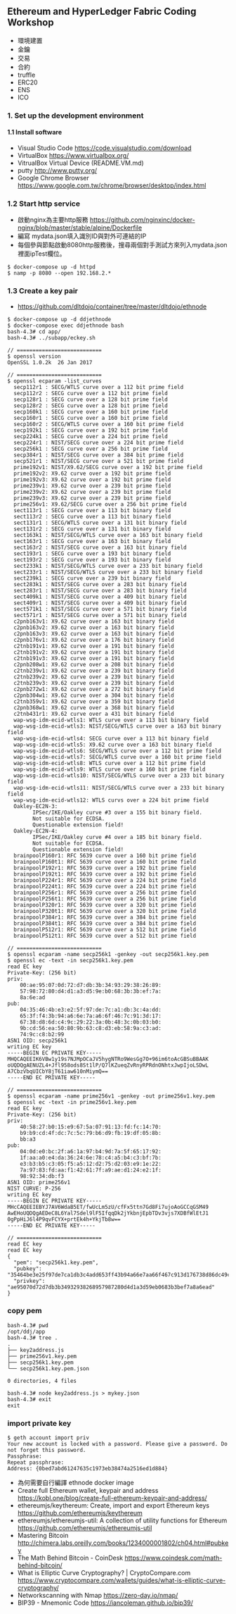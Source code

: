 ## Ethereum and HyperLedger Fabric Coding Workshop


* 環境建置
* 金鑰
* 交易
* 合約
* truffle
* ERC20
* ENS
* ICO


### 1. Set up the development environment

#### 1.1 Install software

* Visual Studio Code https://code.visualstudio.com/download
* VirtualBox https://www.virtualbox.org/
* VitrualBox Virtual Device (README.VM.md)
* putty http://www.putty.org/
* Google Chrome Browser https://www.google.com.tw/chrome/browser/desktop/index.html

### 1.2 Start http service

* 啟動nginx為主要http服務 https://github.com/nginxinc/docker-nginx/blob/master/stable/alpine/Dockerfile
* 編寫 mydata.json填入識別ID與對外可連結的IP
* 每個參與節點啟動8080http服務後，搜尋兩個對手測試方來列入mydata.json裡面ipTest欄位。

```
$ docker-compose up -d httpd
$ namp -p 8080 --open 192.168.2.* 
```

### 1.3 Create a key pair

* https://github.com/dltdojo/container/tree/master/dltdojo/ethnode

```
$ docker-compose up -d ddjethnode
$ docker-compose exec ddjethnode bash
bash-4.3# cd app/
bash-4.3# ../subapp/eckey.sh

// ===========================
$ openssl version
OpenSSL 1.0.2k  26 Jan 2017

// ===========================
$ openssl ecparam -list_curves
  secp112r1 : SECG/WTLS curve over a 112 bit prime field
  secp112r2 : SECG curve over a 112 bit prime field
  secp128r1 : SECG curve over a 128 bit prime field
  secp128r2 : SECG curve over a 128 bit prime field
  secp160k1 : SECG curve over a 160 bit prime field
  secp160r1 : SECG curve over a 160 bit prime field
  secp160r2 : SECG/WTLS curve over a 160 bit prime field
  secp192k1 : SECG curve over a 192 bit prime field
  secp224k1 : SECG curve over a 224 bit prime field
  secp224r1 : NIST/SECG curve over a 224 bit prime field
  secp256k1 : SECG curve over a 256 bit prime field
  secp384r1 : NIST/SECG curve over a 384 bit prime field
  secp521r1 : NIST/SECG curve over a 521 bit prime field
  prime192v1: NIST/X9.62/SECG curve over a 192 bit prime field
  prime192v2: X9.62 curve over a 192 bit prime field
  prime192v3: X9.62 curve over a 192 bit prime field
  prime239v1: X9.62 curve over a 239 bit prime field
  prime239v2: X9.62 curve over a 239 bit prime field
  prime239v3: X9.62 curve over a 239 bit prime field
  prime256v1: X9.62/SECG curve over a 256 bit prime field
  sect113r1 : SECG curve over a 113 bit binary field
  sect113r2 : SECG curve over a 113 bit binary field
  sect131r1 : SECG/WTLS curve over a 131 bit binary field
  sect131r2 : SECG curve over a 131 bit binary field
  sect163k1 : NIST/SECG/WTLS curve over a 163 bit binary field
  sect163r1 : SECG curve over a 163 bit binary field
  sect163r2 : NIST/SECG curve over a 163 bit binary field
  sect193r1 : SECG curve over a 193 bit binary field
  sect193r2 : SECG curve over a 193 bit binary field
  sect233k1 : NIST/SECG/WTLS curve over a 233 bit binary field
  sect233r1 : NIST/SECG/WTLS curve over a 233 bit binary field
  sect239k1 : SECG curve over a 239 bit binary field
  sect283k1 : NIST/SECG curve over a 283 bit binary field
  sect283r1 : NIST/SECG curve over a 283 bit binary field
  sect409k1 : NIST/SECG curve over a 409 bit binary field
  sect409r1 : NIST/SECG curve over a 409 bit binary field
  sect571k1 : NIST/SECG curve over a 571 bit binary field
  sect571r1 : NIST/SECG curve over a 571 bit binary field
  c2pnb163v1: X9.62 curve over a 163 bit binary field
  c2pnb163v2: X9.62 curve over a 163 bit binary field
  c2pnb163v3: X9.62 curve over a 163 bit binary field
  c2pnb176v1: X9.62 curve over a 176 bit binary field
  c2tnb191v1: X9.62 curve over a 191 bit binary field
  c2tnb191v2: X9.62 curve over a 191 bit binary field
  c2tnb191v3: X9.62 curve over a 191 bit binary field
  c2pnb208w1: X9.62 curve over a 208 bit binary field
  c2tnb239v1: X9.62 curve over a 239 bit binary field
  c2tnb239v2: X9.62 curve over a 239 bit binary field
  c2tnb239v3: X9.62 curve over a 239 bit binary field
  c2pnb272w1: X9.62 curve over a 272 bit binary field
  c2pnb304w1: X9.62 curve over a 304 bit binary field
  c2tnb359v1: X9.62 curve over a 359 bit binary field
  c2pnb368w1: X9.62 curve over a 368 bit binary field
  c2tnb431r1: X9.62 curve over a 431 bit binary field
  wap-wsg-idm-ecid-wtls1: WTLS curve over a 113 bit binary field
  wap-wsg-idm-ecid-wtls3: NIST/SECG/WTLS curve over a 163 bit binary field
  wap-wsg-idm-ecid-wtls4: SECG curve over a 113 bit binary field
  wap-wsg-idm-ecid-wtls5: X9.62 curve over a 163 bit binary field
  wap-wsg-idm-ecid-wtls6: SECG/WTLS curve over a 112 bit prime field
  wap-wsg-idm-ecid-wtls7: SECG/WTLS curve over a 160 bit prime field
  wap-wsg-idm-ecid-wtls8: WTLS curve over a 112 bit prime field
  wap-wsg-idm-ecid-wtls9: WTLS curve over a 160 bit prime field
  wap-wsg-idm-ecid-wtls10: NIST/SECG/WTLS curve over a 233 bit binary field
  wap-wsg-idm-ecid-wtls11: NIST/SECG/WTLS curve over a 233 bit binary field
  wap-wsg-idm-ecid-wtls12: WTLS curvs over a 224 bit prime field
  Oakley-EC2N-3:
        IPSec/IKE/Oakley curve #3 over a 155 bit binary field.
        Not suitable for ECDSA.
        Questionable extension field!
  Oakley-EC2N-4:
        IPSec/IKE/Oakley curve #4 over a 185 bit binary field.
        Not suitable for ECDSA.
        Questionable extension field!
  brainpoolP160r1: RFC 5639 curve over a 160 bit prime field
  brainpoolP160t1: RFC 5639 curve over a 160 bit prime field
  brainpoolP192r1: RFC 5639 curve over a 192 bit prime field
  brainpoolP192t1: RFC 5639 curve over a 192 bit prime field
  brainpoolP224r1: RFC 5639 curve over a 224 bit prime field
  brainpoolP224t1: RFC 5639 curve over a 224 bit prime field
  brainpoolP256r1: RFC 5639 curve over a 256 bit prime field
  brainpoolP256t1: RFC 5639 curve over a 256 bit prime field
  brainpoolP320r1: RFC 5639 curve over a 320 bit prime field
  brainpoolP320t1: RFC 5639 curve over a 320 bit prime field
  brainpoolP384r1: RFC 5639 curve over a 384 bit prime field
  brainpoolP384t1: RFC 5639 curve over a 384 bit prime field
  brainpoolP512r1: RFC 5639 curve over a 512 bit prime field
  brainpoolP512t1: RFC 5639 curve over a 512 bit prime field

// ===========================
$ openssl ecparam -name secp256k1 -genkey -out secp256k1.key.pem
$ openssl ec -text -in secp256k1.key.pem
read EC key
Private-Key: (256 bit)
priv:
    00:ae:95:07:0d:72:d7:db:3b:34:93:29:38:26:89:
    57:98:72:80:d4:d1:a3:d5:9e:b0:68:3b:3b:ef:7a:
    8a:6e:ad
pub:
    04:35:46:4b:e3:e2:5f:97:de:7c:a1:db:3c:4a:dd:
    65:3f:f4:3b:94:a6:6e:7a:a6:6f:46:7c:91:3d:17:
    67:38:d8:6d:c4:9c:29:22:3a:0b:48:3c:0b:03:b0:
    9b:cd:56:ea:50:80:9b:63:c8:d3:eb:58:9a:c3:ad:
    74:9c:c8:b2:99
ASN1 OID: secp256k1
writing EC key
-----BEGIN EC PRIVATE KEY-----
MHQCAQEEIK6VBw1y19s7NJMpOCaJV5hygNTRo9WesGg7O+96im6toAcGBSuBBAAK
oUQDQgAENUZL4+Jfl958ods8St1lP/Q7lKZueqZvRnyRPRdnONhtxJwpIjoLSDwL
A7CbzVbqUICbY8jT61iaw610nMiymQ==
-----END EC PRIVATE KEY-----

// ===========================
$ openssl ecparam -name prime256v1 -genkey -out prime256v1.key.pem
$ openssl ec -text -in prime256v1.key.pem
read EC key
Private-Key: (256 bit)
priv:
    40:58:27:b0:15:e9:67:5a:07:91:13:fd:fc:14:70:
    b9:b9:cd:4f:dc:7c:5c:79:b6:d9:fb:19:df:05:8b:
    bb:a3
pub:
    04:0d:e0:bc:2f:a6:1a:97:b4:9d:7a:5f:65:17:92:
    1f:aa:a0:e4:da:36:24:6e:78:c4:a5:b4:c3:bf:7b:
    e3:b3:b5:c3:05:f5:a5:12:d2:75:d2:03:e9:1e:22:
    7a:97:83:fd:aa:f1:42:61:7f:a9:ae:d1:24:e2:1f:
    98:92:34:db:f3
ASN1 OID: prime256v1
NIST CURVE: P-256
writing EC key
-----BEGIN EC PRIVATE KEY-----
MHcCAQEEIEBYJ7AV6WdaB5ET/fwUcLm5zU/cfFx5ttn7Gd8Fi7ujoAoGCCqGSM49
AwEHoUQDQgAEDeC8L6Yal7Sdel9lF5IfqqDk2jYkbnjEpbTDv3vjs7XDBfWlEtJ1
0gPpHiJ6l4P9qvFCYX+prtEk4h+YkjTb8w==
-----END EC PRIVATE KEY-----

// ===========================
read EC key
read EC key
{
  "pem": "secp256k1.key.pem",
  "pubkey": "35464be3e25f97de7ca1db3c4add653ff43b94a66e7aa66f467c913d176738d86dc49c29223a0b483c0b03b09bcd56ea50809b63c8d3eb589ac3ad749cc8b299",
  "privkey": "ae95070d72d7db3b34932938268957987280d4d1a3d59eb0683b3bef7a8a6ead"
}

```

### copy pem

```
bash-4.3# pwd
/opt/ddj/app
bash-4.3# tree .
.
├── key2address.js
├── prime256v1.key.pem
├── secp256k1.key.pem
└── secp256k1.key.pem.json

0 directories, 4 files

bash-4.3# node key2address.js > mykey.json
bash-4.3# exit
exit
```

### import private key

```
$ geth account import priv
Your new account is locked with a password. Please give a password. Do not forget this password.
Passphrase: 
Repeat passphrase: 
Address: {0bed7abd61247635c1973eb38474a2516ed1d884}
```

* 為何需要自行編譯 ethnode docker image
* Create full Ethereum wallet, keypair and address https://kobl.one/blog/create-full-ethereum-keypair-and-address/
* ethereumjs/keythereum: Create, import and export Ethereum keys https://github.com/ethereumjs/keythereum
* ethereumjs/ethereumjs-util: A collection of utility functions for Ethereum https://github.com/ethereumjs/ethereumjs-util
* Mastering Bitcoin http://chimera.labs.oreilly.com/books/1234000001802/ch04.html#pubkey
* The Math Behind Bitcoin - CoinDesk https://www.coindesk.com/math-behind-bitcoin/
* What is Elliptic Curve Cryptography? | CryptoCompare.com https://www.cryptocompare.com/wallets/guides/what-is-elliptic-curve-cryptography/
* Networkscanning with Nmap https://zero-day.io/nmap/
* BIP39 - Mnemonic Code https://iancoleman.github.io/bip39/